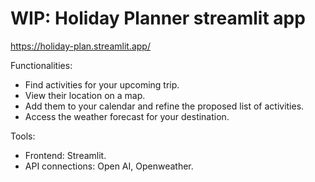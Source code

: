 # WIP: Holiday Planner streamlit app

https://holiday-plan.streamlit.app/

Functionalities: 
- Find activities for your upcoming trip.
- View their location on a map.
- Add them to your calendar and refine the proposed list of activities.
- Access the weather forecast for your destination.

Tools:
- Frontend: Streamlit.
- API connections: Open AI, Openweather.

